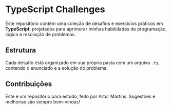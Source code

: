 # TypeScript Challenges

Este repositório contém uma coleção de desafios e exercícios práticos em **TypeScript**, projetados para aprimorar minhas habilidades de programação, lógica e resolução de problemas.

## Estrutura

Cada desafio está organizado em sua própria pasta com um arquivo `.ts`, contendo o enunciado e a solução do problema.

## Contribuições

Este é um repositório para estudo, feito por Artur Martins. Sugestões e melhorias são sempre bem-vindas!